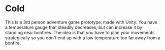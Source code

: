 # Cold

This is a 3rd person adventure game prototype, made with Unity. You have a temperature gauge that steadily decreases, but can increase it by standing near bonfires. The idea is that you have to plan your movements strategically so you don't end up with a low temperature too far away from a bonfire.
